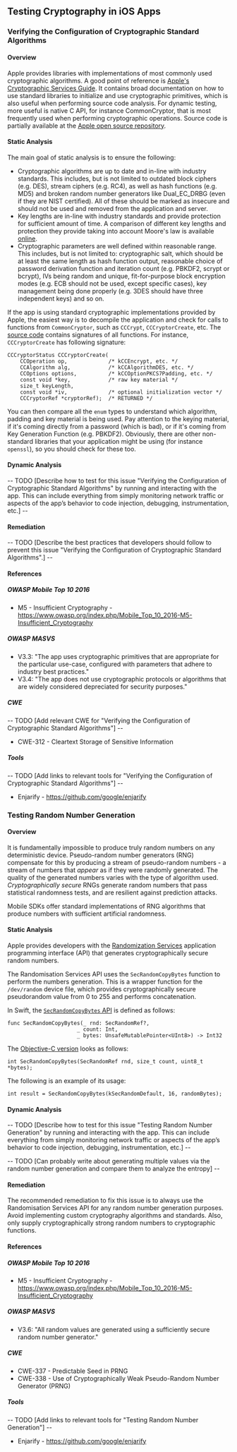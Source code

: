 ## Testing Cryptography in iOS Apps

### Verifying the Configuration of Cryptographic Standard Algorithms

#### Overview

Apple provides libraries with implementations of most commonly used cryptographic algorithms. A good point of reference is [Apple's Cryptographic Services Guide](https://developer.apple.com/library/content/documentation/Security/Conceptual/cryptoservices/GeneralPurposeCrypto/GeneralPurposeCrypto.html "Apple Cryptographic Services Guide"). It contains broad documentation on how to use standard libraries to initialize and use cryptographic primitives, which is also useful when performing source code analysis.
For dynamic testing, more useful is native C API, for instance CommonCryptor, that is most frequently used when performing cryptographic operations. Source code is partially available at the [Apple open source repository](https://opensource.apple.com "Apple Open Source").

#### Static Analysis

The main goal of static analysis is to ensure the following:

* Cryptographic algorithms are up to date and in-line with industry standards. This includes, but is not limited to outdated block ciphers (e.g. DES), stream ciphers (e.g. RC4), as well as hash functions (e.g. MD5) and broken random number generators like Dual_EC_DRBG (even if they are NIST certified). All of these should be marked as insecure and should not be used and removed from the application and server.
* Key lengths are in-line with industry standards and provide protection for sufficient amount of time. A comparison of different key lengths and protection they provide taking into account Moore's law is available [online](https://www.keylength.com/ "Keylength comparison").
* Cryptographic parameters are well defined within reasonable range. This includes, but is not limited to: cryptographic salt, which should be at least the same length as hash function output, reasonable choice of password derivation function and iteration count (e.g. PBKDF2, scrypt or bcrypt), IVs being random and unique, fit-for-purpose block encryption modes (e.g. ECB should not be used, except specific cases), key management being done properly (e.g. 3DES should have three independent keys) and so on.

If the app is using standard cryptographic implementations provided by Apple, the easiest way is to decompile the application and check for calls to functions from `CommonCryptor`, such as `CCCrypt`, `CCCryptorCreate`, etc. The [source code](https://opensource.apple.com/source/CommonCrypto/CommonCrypto-36064/CommonCrypto/CommonCryptor.h "CommonCryptor.h") contains signatures of all functions.
For instance, `CCCryptorCreate` has following signature:
```
CCCryptorStatus CCCryptorCreate(
	CCOperation op,             /* kCCEncrypt, etc. */
	CCAlgorithm alg,            /* kCCAlgorithmDES, etc. */
	CCOptions options,          /* kCCOptionPKCS7Padding, etc. */
	const void *key,            /* raw key material */
	size_t keyLength,
	const void *iv,             /* optional initialization vector */
	CCCryptorRef *cryptorRef);  /* RETURNED */
```

You can then compare all the `enum` types to understand which algorithm, padding and key material is being used. Pay attention to the keying material, if it's coming directly from a password (which is bad), or if it's coming from Key Generation Function (e.g. PBKDF2).
Obviously, there are other non-standard libraries that your application might be using (for instance `openssl`), so you should check for these too.

#### Dynamic Analysis

-- TODO [Describe how to test for this issue "Verifying the Configuration of Cryptographic Standard Algorithms" by running and interacting with the app. This can include everything from simply monitoring network traffic or aspects of the app’s behavior to code injection, debugging, instrumentation, etc.] --

#### Remediation

-- TODO [Describe the best practices that developers should follow to prevent this issue "Verifying the Configuration of Cryptographic Standard Algorithms".] --

#### References

##### OWASP Mobile Top 10 2016
* M5 - Insufficient Cryptography - https://www.owasp.org/index.php/Mobile_Top_10_2016-M5-Insufficient_Cryptography

##### OWASP MASVS
* V3.3: "The app uses cryptographic primitives that are appropriate for the particular use-case, configured with parameters that adhere to industry best practices."
* V3.4: "The app does not use cryptographic protocols or algorithms that are widely considered depreciated for security purposes."

##### CWE
-- TODO [Add relevant CWE for "Verifying the Configuration of Cryptographic Standard Algorithms"] --
- CWE-312 - Cleartext Storage of Sensitive Information

##### Tools

-- TODO [Add links to relevant tools for "Verifying the Configuration of Cryptographic Standard Algorithms"] --
* Enjarify - https://github.com/google/enjarify


### Testing Random Number Generation

#### Overview

It is fundamentally impossible to produce truly random numbers on any deterministic device. Pseudo-random number generators (RNG) compensate for this by producing a stream of pseudo-random numbers - a stream of numbers that *appear* as if they were randomly generated. The quality of the generated numbers varies with the type of algorithm used. *Cryptographically secure* RNGs generate random numbers that pass statistical randomness tests, and are resilient against prediction attacks.

Mobile SDKs offer standard implementations of RNG algorithms that produce numbers with sufficient artificial randomness.

#### Static Analysis

Apple provides developers with the [Randomization Services](https://developer.apple.com/reference/security/randomization_services "Randomization Services") application programming interface (API) that generates cryptographically secure random numbers.

The Randomisation Services API uses the `SecRandomCopyBytes` function to perform the numbers generation. This is a wrapper function for the <code>/dev/random</code> device file, which provides cryptographically secure pseudorandom value from 0 to 255 and performs concatenation.

In Swift, the [`SecRandomCopyBytes` API](https://developer.apple.com/reference/security/1399291-secrandomcopybytes "SecRandomCopyBytes (Swift)") is defined as follows:
```
func SecRandomCopyBytes(_ rnd: SecRandomRef?, 
                      _ count: Int, 
                      _ bytes: UnsafeMutablePointer<UInt8>) -> Int32
```

The [Objective-C version](https://developer.apple.com/reference/security/1399291-secrandomcopybytes?language=objc "SecRandomCopyBytes (Objective-C)") looks as follows:
```
int SecRandomCopyBytes(SecRandomRef rnd, size_t count, uint8_t *bytes);
```

The following is an example of its usage:
```
int result = SecRandomCopyBytes(kSecRandomDefault, 16, randomBytes);
```

#### Dynamic Analysis

-- TODO [Describe how to test for this issue "Testing Random Number Generation" by running and interacting with the app. This can include everything from simply monitoring network traffic or aspects of the app’s behavior to code injection, debugging, instrumentation, etc.] --

-- TODO [Can probably write about generating multiple values via the random number generation and compare them to analyze the entropy] --

#### Remediation

The recommended remediation to fix this issue is to always use the Randomisation Services API for any random number generation purposes. 
Avoid implementing custom cryptography algorithms and standards. Also, only supply cryptographically strong random numbers to cryptographic functions. 

#### References

##### OWASP Mobile Top 10 2016
* M5 - Insufficient Cryptography - https://www.owasp.org/index.php/Mobile_Top_10_2016-M5-Insufficient_Cryptography

##### OWASP MASVS
* V3.6: "All random values are generated using a sufficiently secure random number generator."

##### CWE
- CWE-337 - Predictable Seed in PRNG
- CWE-338 - Use of Cryptographically Weak Pseudo-Random Number Generator (PRNG)

##### Tools
-- TODO [Add links to relevant tools for "Testing Random Number Generation"] --
* Enjarify - https://github.com/google/enjarify
